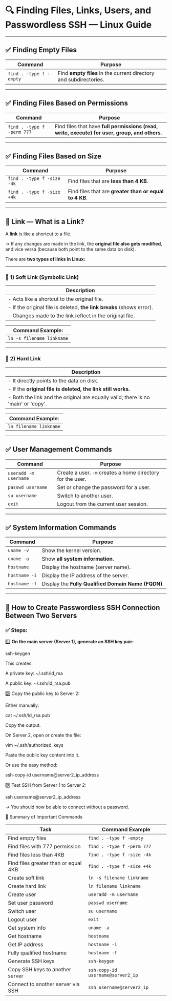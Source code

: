 # 🔍 Finding Files, Links, Users, and Passwordless SSH — Linux Guide

---

## ✅ Finding Empty Files

| Command                                  | Purpose                                  |
|-------------------------------------------|-------------------------------------------|
| `find . -type f -empty`                   | Find **empty files** in the current directory and subdirectories.|

---

## ✅ Finding Files Based on Permissions

| Command                                  | Purpose                                  |
|-------------------------------------------|-------------------------------------------|
| `find . -type f -perm 777`                | Find files that have **full permissions (read, write, execute) for user, group, and others**.|

---

## ✅ Finding Files Based on Size

| Command                                   | Purpose                                  |
|--------------------------------------------|-------------------------------------------|
| `find . -type f -size -4k`                 | Find files that are **less than 4 KB**.   |
| `find . -type f -size +4k`                 | Find files that are **greater than or equal to 4 KB**.|

---

## 🔗 Link — What is a Link?

A **link** is like a shortcut to a file.

→ If any changes are made in the link, the **original file also gets modified**, and vice versa (because both point to the same data on disk).

There are **two types of links in Linux:**

---

### 🔸 **1) Soft Link (Symbolic Link)**

| Description                                     |
|-------------------------------------------------|
| - Acts like a shortcut to the original file.    |
| - If the original file is deleted, **the link breaks** (shows error). |
| - Changes made to the link reflect in the original file.|

| Command Example:                                |
|-------------------------------------------------|
| `ln -s filename linkname`                       |

---

### 🔸 **2) Hard Link**

| Description                                     |
|-------------------------------------------------|
| - It directly points to the data on disk.       |
| - If the **original file is deleted, the link still works.** |
| - Both the link and the original are equally valid; there is no 'main' or 'copy'.|

| Command Example:                                |
|-------------------------------------------------|
| `ln filename linkname`                          |

---

## ✅ User Management Commands

| Command                                        | Purpose                                  |
|-------------------------------------------------|-------------------------------------------|
| `useradd -m username`                          | Create a user. `-m` creates a home directory for the user. |
| `passwd username`                              | Set or change the password for a user.   |
| `su username`                                  | Switch to another user.                  |
| `exit`                                         | Logout from the current user session.    |

---

## ✅ System Information Commands

| Command          | Purpose                                   |
|------------------|-------------------------------------------|
| `uname -v`       | Show the kernel version.                 |
| `uname -a`       | Show **all system information**.         |
| `hostname`       | Display the hostname (server name).      |
| `hostname -i`    | Display the IP address of the server.    |
| `hostname -f`    | Display the **Fully Qualified Domain Name (FQDN)**.|

---

## 🔐 How to Create Passwordless SSH Connection Between Two Servers

### ✅ **Steps:**

1️⃣ **On the main server (Server 1), generate an SSH key pair:**


ssh-keygen

This creates:

A private key: ~/.ssh/id_rsa

A public key: ~/.ssh/id_rsa.pub

2️⃣ Copy the public key to Server 2:

Either manually:

cat ~/.ssh/id_rsa.pub

Copy the output.

On Server 2, open or create the file:

vim ~/.ssh/authorized_keys

Paste the public key content into it.

Or use the easy method:

ssh-copy-id username@server2_ip_address

3️⃣ Test SSH from Server 1 to Server 2:

ssh username@server2_ip_address

→ You should now be able to connect without a password.

🚀 Summary of Important Commands

| Task                                 | Command Example                   |
| ------------------------------------ | --------------------------------- |
| Find empty files                     | `find . -type f -empty`           |
| Find files with 777 permission       | `find . -type f -perm 777`        |
| Find files less than 4KB             | `find . -type f -size -4k`        |
| Find files greater than or equal 4KB | `find . -type f -size +4k`        |
| Create soft link                     | `ln -s filename linkname`         |
| Create hard link                     | `ln filename linkname`            |
| Create user                          | `useradd -m username`             |
| Set user password                    | `passwd username`                 |
| Switch user                          | `su username`                     |
| Logout user                          | `exit`                            |
| Get system info                      | `uname -a`                        |
| Get hostname                         | `hostname`                        |
| Get IP address                       | `hostname -i`                     |
| Fully qualified hostname             | `hostname -f`                     |
| Generate SSH keys                    | `ssh-keygen`                      |
| Copy SSH keys to another server      | `ssh-copy-id username@server2_ip` |
| Connect to another server via SSH    | `ssh username@server2_ip`         |
